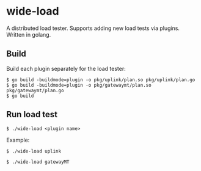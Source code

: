 # wide-load
A distributed load tester. Supports adding new load tests via plugins. Written in golang.

## Build

Build each plugin separately for the load tester:
```
$ go build -buildmode=plugin -o pkg/uplink/plan.so pkg/uplink/plan.go
$ go build -buildmode=plugin -o pkg/gatewaymt/plan.so pkg/gatewaymt/plan.go
$ go build
```

## Run load test

```
$ ./wide-load <plugin name>
```

Example:
```
$ ./wide-load uplink

$ ./wide-load gatewayMT
```
